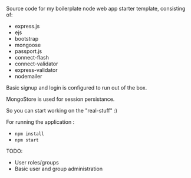 Source code for my boilerplate node web app starter template, consisting of:

* express.js
* ejs
* bootstrap
* mongoose
* passport.js
* connect-flash
* connect-validator
* express-validator
* nodemailer

Basic signup and login is configured to run out of the box.

MongoStore is used for session persistance.

So you can start working on the "real-stuff" :)

For running the application :
* `npm install`
* `npm start`

TODO:

* User roles/groups
* Basic user and group administration